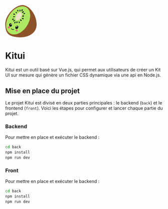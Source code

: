 <img src="front/src/assets/favicon.svg" alt="Logo de Kitui" title="Logo de Kitui" width="100"/>

# Kitui
Kitui est un outil basé sur Vue.js, qui permet aux utilisateurs de créer un Kit UI sur mesure qui génère un fichier CSS dynamique via une api en Node.js.

## Mise en place du projet

Le projet Kitui est divisé en deux parties principales : le backend (`back`) et le frontend (`front`). Voici les étapes pour configurer et lancer chaque partie du projet.

### Backend

Pour mettre en place et exécuter le backend :

```bash
cd back
npm install
npm run dev
```

### Front

Pour mettre en place et exécuter le backend :

```bash
cd back
npm install
npm run dev
```
